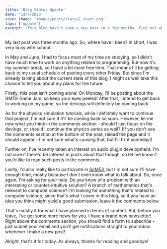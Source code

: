 ```yaml
---
title: 'Blog Status Update'
date: '14/7/2023'
cover_image: 'images/posts/status1_cover.png'
tags: ['update']
excerpt: "This blog hasn't seen a new post in a few months. Find out why, and also where I'm taking this blog from now on."
---
```


My last post was three months ago. So, where have I been? In short, I was very busy with school.

In May and June, I had to focus most of my time on studying, so I didn't have much time to work on anything related to programming. But now it's my summer break, so I have a lot more free time. That means I'll be getting back to my usual schedule of posting every other Friday. But since I'm already talking about the current state of this blog, I might as well take this chance to tell you about my plans for the future.

Firstly, this post isn't coming alone! On Monday, I'll be posting about the GMTK Game Jam, so keep your eyes peeled! After that, I intend to get back to working on my game, so the devlogs will definitely be coming back.

As for the physics simulation tutorials, while I definitely want to continue that project, I'm not sure if it'll be coming back so soon. However, let me now what you think in the comments section - should I just focus on the devlogs, or should I continue the physics series as well? (If you don't see the comments section at the bottom of the post, reload the page and it should appear - I'm not sure what's causing that, but I'll fix it someday!)

Further on, I've recently taken an interest on audio plugin development. I'm not sure if there'd be interest in posts about that though, so let me know if you'd like to read such posts in the comments.

Lastly, I'd also really like to participate in [SoME3](https://some.3b1b.co/), but I'm not sure I'll have enough time, mostly because I don't even know what to talk about. So, once again, I'm asking for your help: Do you know of a problem with an interesting or counter-intuitive solution? A branch of mathematics that's relevant to computer science? I'm looking for something that's related to computer science, since that's what I cover in this blog, so if you have an idea you think might yield a good submission, leave it the comments below.

That's mostly it for what I have planned in terms of content. But, before you leave, I've got some more news for you. I have a brand new newsletter! Right above the comments section, you should find a form to subscribe - just submit your email and you'll get notifications straight to your inbox whenever I make a new post!

Alright, that's it for today. As always, thanks for reading and goodbye!
